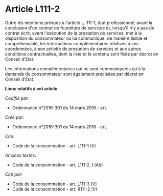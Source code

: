 # Article L111-2

Outre les mentions prévues à l'article L. 111-1, tout professionnel, avant la conclusion d'un contrat de fourniture de
services et, lorsqu'il n'y a pas de contrat écrit, avant l'exécution de la prestation de services, met à la disposition du
consommateur ou lui communique, de manière lisible et compréhensible, les informations complémentaires relatives à ses
coordonnées, à son activité de prestation de services et aux autres conditions contractuelles, dont la liste et le contenu
sont fixés par décret en Conseil d'Etat. 

Les informations complémentaires qui ne sont communiquées qu'à la demande du consommateur sont également précisées par décret
en Conseil d'Etat.

**Liens relatifs à cet article**

_Codifié par_:

  - Ordonnance n°2016-301 du 14 mars 2016 - art.

_Créé par_:

  - Ordonnance n°2016-301 du 14 mars 2016 - art.

_Cite_:

  - Code de la consommation - art. L111-1 (V)

_Anciens textes_:

  - Code de la consommation - art. L111-2, I (Ab)

_Cité par_:

  - Code de la consommation - art. L111-3 (V)
  - Code de la consommation - art. R111-2 (V)
